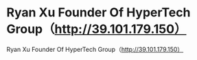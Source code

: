 # Ryan Xu Founder Of HyperTech Group（http://39.101.179.150）

Ryan Xu Founder Of HyperTech Group（http://39.101.179.150）